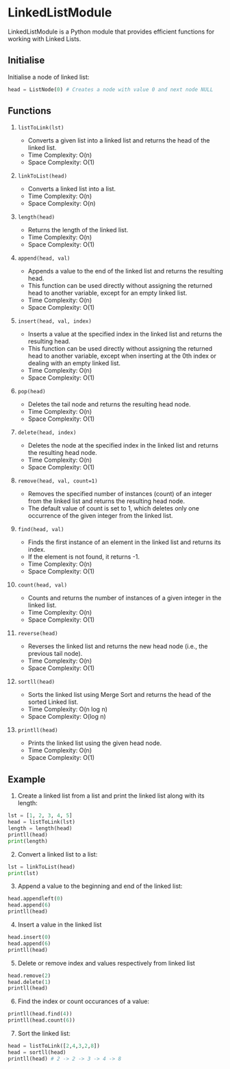 # LinkedListModule

LinkedListModule is a Python module that provides efficient functions for working with Linked Lists.

## Initialise

Initialise a node of linked list:
```python
head = ListNode(0) # Creates a node with value 0 and next node NULL
```

## Functions

1. `listToLink(lst)`
   - Converts a given list into a linked list and returns the head of the linked list.
   - Time Complexity: O(n)
   - Space Complexity: O(1)

2. `linkToList(head)`
   - Converts a linked list into a list.
   - Time Complexity: O(n)
   - Space Complexity: O(n)
   
3. `length(head)`
   - Returns the length of the linked list.
   - Time Complexity: O(n)
   - Space Complexity: O(1)
   
4. `append(head, val)`
   - Appends a value to the end of the linked list and returns the resulting head.
   - This function can be used directly without assigning the returned head to another variable, except for an empty linked list.
   - Time Complexity: O(n)
   - Space Complexity: O(1)

5. `insert(head, val, index)`
   - Inserts a value at the specified index in the linked list and returns the resulting head.
   - This function can be used directly without assigning the returned head to another variable, except when inserting at the 0th index or dealing with an empty linked list.
   - Time Complexity: O(n)
   - Space Complexity: O(1)
   
6. `pop(head)`
   - Deletes the tail node and returns the resulting head node.
   - Time Complexity: O(n)
   - Space Complexity: O(1)
   
7. `delete(head, index)`
   - Deletes the node at the specified index in the linked list and returns the resulting head node.
   - Time Complexity: O(n)
   - Space Complexity: O(1)
   
8. `remove(head, val, count=1)`
   - Removes the specified number of instances (count) of an integer from the linked list and returns the resulting head node.
   - The default value of count is set to 1, which deletes only one occurrence of the given integer from the linked list.
   
9. `find(head, val)`
   - Finds the first instance of an element in the linked list and returns its index.
   - If the element is not found, it returns -1.
   - Time Complexity: O(n)
   - Space Complexity: O(1)
   
10. `count(head, val)`
    - Counts and returns the number of instances of a given integer in the linked list.
    - Time Complexity: O(n)
    - Space Complexity: O(1)

11. `reverse(head)`
    - Reverses the linked list and returns the new head node (i.e., the previous tail node).
    - Time Complexity: O(n)
    - Space Complexity: O(1)

12. `sortll(head)`
    - Sorts the linked list using Merge Sort and returns the head of the sorted Linked list.
    - Time Complexity: O(n log n)
    - Space Complexity: O(log n)

13. `printll(head)`
    - Prints the linked list using the given head node.
    - Time Complexity: O(n)
    - Space Complexity: O(1)



## Example

1. Create a linked list from a list and print the linked list along with its length:

```python
lst = [1, 2, 3, 4, 5]
head = listToLink(lst)
length = length(head)
printll(head)
print(length)
```

2. Convert a linked list to a list:

```python
lst = linkToList(head)
print(lst)
```

3. Append a value to the beginning and end of the linked list:

```python
head.appendleft(0)
head.append(6)
printll(head)
```

4. Insert a value in the linked list

```python
head.insert(0)
head.append(6)
printll(head)
```

5. Delete or remove index and values respectively from linked list

```python
head.remove(2)
head.delete(1)
printll(head)
```

6. Find the index or count occurances of a value:

```python
printll(head.find(4))
printll(head.count(6))
```

7. Sort the linked list:

```python
head = listToLink([2,4,3,2,8])
head = sortll(head)
printll(head) # 2 -> 2 -> 3 -> 4 -> 8
```